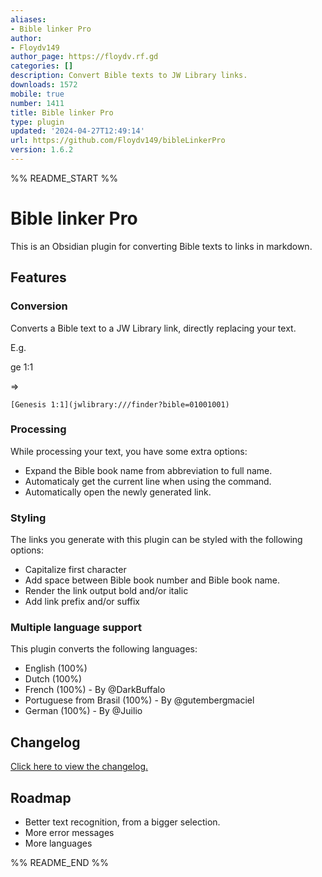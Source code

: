 ```yaml
---
aliases:
- Bible linker Pro
author:
- Floydv149
author_page: https://floydv.rf.gd
categories: []
description: Convert Bible texts to JW Library links.
downloads: 1572
mobile: true
number: 1411
title: Bible linker Pro
type: plugin
updated: '2024-04-27T12:49:14'
url: https://github.com/Floydv149/bibleLinkerPro
version: 1.6.2
---
```


%% README_START %%

# Bible linker Pro

This is an Obsidian plugin for converting Bible texts to links in markdown.

## Features

### Conversion

Converts a Bible text to a JW Library link, directly replacing your text.

E.g.

ge 1:1

=>

`[Genesis 1:1](jwlibrary:///finder?bible=01001001)`

### Processing

While processing your text, you have some extra options:

-   Expand the Bible book name from abbreviation to full name.
-   Automaticaly get the current line when using the command.
-   Automatically open the newly generated link.

### Styling

The links you generate with this plugin can be styled with the following options:

-   Capitalize first character
-   Add space between Bible book number and Bible book name.
-   Render the link output bold and/or italic
-   Add link prefix and/or suffix

### Multiple language support

This plugin converts the following languages:

-   English (100%)
-   Dutch (100%)
-   French (100%) - By @DarkBuffalo
-   Portuguese from Brasil (100%) - By @gutembergmaciel
-   German (100%) - By @Juilio

## Changelog

[Click here to view the changelog.](https://github.com/Floydv149/bibleLinkerPro/blob/main/CHANGELOG.MD)

## Roadmap

-   Better text recognition, from a bigger selection.
-   More error messages
-   More languages


%% README_END %%